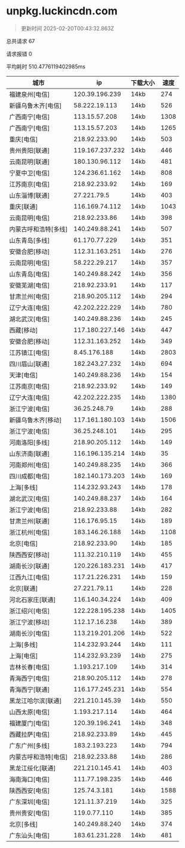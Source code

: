 
  # unpkg.luckincdn.com

  > 更新时间 2025-02-20T00:43:32.863Z
  
  总共请求 67

  请求报错 0

  平均耗时 510.4776119402985ms

|城市|ip|下载大小|速度|
|-----|----------|---|---|
|福建泉州[电信]|120.39.196.239|14kb|274|
|新疆乌鲁木齐[电信]|58.222.19.113|14kb|526|
|广西南宁[电信]|113.15.57.208|14kb|1308|
|广西南宁[电信]|113.15.57.203|14kb|1265|
|重庆[电信]|218.92.233.90|14kb|503|
|贵州贵阳[联通]|119.167.237.232|14kb|446|
|云南昆明[联通]|180.130.96.112|14kb|481|
|宁夏中卫[电信]|124.236.61.162|14kb|808|
|江苏南京[电信]|218.92.233.92|14kb|169|
|山东淄博[联通]|27.221.79.5|14kb|403|
|重庆[联通]|116.169.74.112|14kb|1043|
|云南昆明[电信]|218.92.233.86|14kb|398|
|内蒙古呼和浩特[多线]|140.249.88.241|14kb|507|
|山东青岛[多线]|61.170.77.229|14kb|351|
|安徽合肥[移动]|112.31.163.251|14kb|276|
|云南昆明[电信]|58.222.29.217|14kb|357|
|山东青岛[电信]|140.249.88.242|14kb|356|
|安徽芜湖[电信]|218.92.233.91|14kb|117|
|甘肃兰州[电信]|218.90.205.112|14kb|294|
|辽宁大连[电信]|42.202.222.229|14kb|780|
|湖北武汉[电信]|140.249.88.236|14kb|245|
|西藏[移动]|117.180.227.146|14kb|447|
|安徽合肥[移动]|112.31.163.252|14kb|349|
|江苏镇江[电信]|8.45.176.188|14kb|2803|
|四川眉山[联通]|182.243.27.232|14kb|694|
|天津[电信]|140.249.88.236|14kb|154|
|江苏南京[电信]|218.92.233.92|14kb|149|
|辽宁大连[电信]|42.202.222.235|14kb|1380|
|浙江宁波[电信]|36.25.248.79|14kb|288|
|新疆乌鲁木齐[移动]|117.161.180.103|14kb|1506|
|浙江宁波[电信]|36.25.248.101|14kb|295|
|河南洛阳[多线]|218.90.205.112|14kb|149|
|山东济南[联通]|116.196.135.214|14kb|35|
|河南郑州[电信]|140.249.88.235|14kb|366|
|四川成都[电信]|182.140.173.203|14kb|169|
|上海[多线]|114.232.93.243|14kb|178|
|湖北武汉[电信]|140.249.88.237|14kb|164|
|浙江宁波[电信]|218.92.233.88|14kb|282|
|甘肃兰州[联通]|116.176.95.15|14kb|189|
|浙江杭州[电信]|183.146.26.188|14kb|1108|
|北京[电信]|218.92.233.90|14kb|185|
|陕西西安[移动]|111.32.210.119|14kb|455|
|湖南长沙[联通]|120.226.183.231|14kb|417|
|江西九江[电信]|117.21.226.231|14kb|159|
|北京[联通]|27.221.79.11|14kb|228|
|河北石家庄[联通]|116.140.34.224|14kb|409|
|浙江绍兴[电信]|122.228.195.238|14kb|1405|
|浙江宁波[移动]|112.17.16.238|14kb|389|
|湖南长沙[电信]|113.219.201.206|14kb|522|
|上海[多线]|114.232.93.244|14kb|111|
|上海[电信]|114.232.93.239|14kb|275|
|吉林长春[电信]|1.193.217.109|14kb|314|
|青海西宁[电信]|218.90.205.112|14kb|278|
|青海西宁[联通]|116.177.245.231|14kb|554|
|黑龙江哈尔滨[联通]|221.210.145.39|14kb|550|
|山西太原[电信]|1.193.217.114|14kb|464|
|福建厦门[电信]|120.39.196.241|14kb|348|
|西藏拉萨[电信]|218.92.233.89|14kb|445|
|广东广州[多线]|183.2.193.223|14kb|794|
|内蒙古呼和浩特[电信]|218.92.233.88|14kb|286|
|黑龙江绥化[联通]|221.210.145.41|14kb|403|
|海南海口[电信]|111.77.198.235|14kb|446|
|陕西西安[电信]|125.74.3.181|14kb|1588|
|广东深圳[电信]|121.11.37.219|14kb|325|
|贵州贵安[电信]|119.0.77.110|14kb|385|
|北京[多线]|140.249.88.240|14kb|374|
|广东汕头[电信]|183.61.231.228|14kb|481|

  